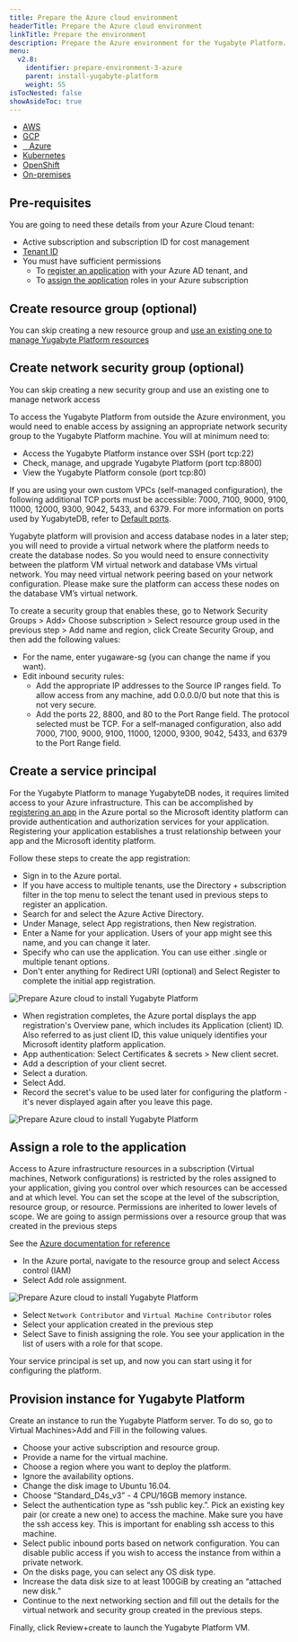 ```yaml
---
title: Prepare the Azure cloud environment
headerTitle: Prepare the Azure cloud environment
linkTitle: Prepare the environment
description: Prepare the Azure environment for the Yugabyte Platform.
menu:
  v2.8:
    identifier: prepare-environment-3-azure
    parent: install-yugabyte-platform
    weight: 55
isTocNested: false
showAsideToc: true
---
```


<ul class="nav nav-tabs-alt nav-tabs-yb">

  <li>
    <a href="/latest/yugabyte-platform/install-yugabyte-platform/prepare-environment/aws" class="nav-link">
      <i class="fab fa-aws" aria-hidden="true"></i>
      AWS
    </a>
  </li>

  <li>
    <a href="/latest/yugabyte-platform/install-yugabyte-platform/prepare-environment/gcp" class="nav-link">
       <i class="fab fa-google" aria-hidden="true"></i>
      GCP
    </a>
  </li>

  <li>
    <a href="/latest/yugabyte-platform/install-yugabyte-platform/prepare-environment/azure" class="nav-link active">
      <i class="icon-azure" aria-hidden="true"></i>
      &nbsp;&nbsp; Azure
    </a>
  </li>

  <li>
    <a href="/latest/yugabyte-platform/install-yugabyte-platform/prepare-environment/kubernetes" class="nav-link">
      <i class="fas fa-cubes" aria-hidden="true"></i>
      Kubernetes
    </a>
  </li>

<li>
    <a href="/latest/yugabyte-platform/install-yugabyte-platform/prepare-environment/openshift" class="nav-link">
      <i class="fas fa-cubes" aria-hidden="true"></i>
      OpenShift
    </a>
 </li>

  <li>
    <a href="/latest/yugabyte-platform/install-yugabyte-platform/prepare-environment/on-premises" class="nav-link">
      <i class="fas fa-building" aria-hidden="true"></i>
      On-premises
    </a>
  </li>

</ul>

## Pre-requisites

You are going to need these details from your Azure Cloud tenant:

* Active subscription and subscription ID for cost management
* [Tenant ID](https://docs.microsoft.com/en-us/azure/active-directory/develop/howto-create-service-principal-portal#get-tenant-and-app-id-values-for-signing-in)
* You must have sufficient permissions 
  * To [register an application](https://docs.microsoft.com/en-us/azure/active-directory/develop/howto-create-service-principal-portal#permissions-required-for-registering-an-app) with your Azure AD tenant, and 
  * To [assign the application](https://docs.microsoft.com/en-us/azure/active-directory/develop/howto-create-service-principal-portal#check-azure-subscription-permissions) roles in your Azure subscription

## Create resource group (optional) 

You can skip creating a new resource group and [use an existing one to manage Yugabyte Platform resources](
https://docs.microsoft.com/en-us/azure/azure-resource-manager/management/manage-resource-groups-portal#create-resource-groups)

## Create network security group (optional)

You can skip creating a new security group and use an existing one to manage network access

To access the Yugabyte Platform from outside the Azure environment, you would need to enable access by assigning an appropriate network security group to the Yugabyte Platform machine. You will at minimum need to:

* Access the Yugabyte Platform instance over SSH (port tcp:22)
* Check, manage, and upgrade Yugabyte Platform (port tcp:8800)
* View the Yugabyte Platform console (port tcp:80)

If you are using your own custom VPCs (self-managed configuration), the following additional TCP ports must be accessible: 7000, 7100, 9000, 9100, 11000, 12000, 9300, 9042, 5433, and 6379. For more information on ports used by YugabyteDB, refer to [Default ports](../../../../reference/configuration/default-ports).

Yugabyte platform will provision and access database nodes in a later step; you will need to provide a virtual network where the platform needs to create the database nodes. So you would need to ensure connectivity between the platform VM  virtual network and database VMs virtual network. You may need virtual network peering based on your network configuration. Please make sure the platform can access these nodes on the database VM’s virtual network.

To create a security group that enables these, go to Network Security Groups > Add> Choose subscription > Select resource group used in the previous step > Add name and region, click Create Security Group, and then add the following values:

* For the name, enter yugaware-sg (you can change the name if you want).
* Edit inbound security rules:
  * Add the appropriate IP addresses to the Source IP ranges field. To allow access from any machine, add 0.0.0.0/0 but note that this is not very secure.
  * Add the ports 22, 8800, and 80 to the Port Range field. The protocol selected must be TCP. For a self-managed configuration, also add 7000, 7100, 9000, 9100, 11000, 12000, 9300, 9042, 5433, and 6379 to the Port Range field.

## Create a service principal   

For the Yugabyte Platform to manage YugabyteDB nodes, it requires limited access to your Azure infrastructure. This can be accomplished by [registering an app](https://docs.microsoft.com/en-us/azure/active-directory/develop/quickstart-register-app) in the Azure portal so the Microsoft identity platform can provide authentication and authorization services for your application. Registering your application establishes a trust relationship between your app and the Microsoft identity platform.

Follow these steps to create the app registration:

* Sign in to the Azure portal.
* If you have access to multiple tenants, use the Directory + subscription filter in the top menu to select the tenant used in previous steps to register an application.
* Search for and select the Azure Active Directory.
* Under Manage, select App registrations, then New registration.
* Enter a Name for your application. Users of your app might see this name, and you can change it later.
* Specify who can use the application. You can use either .single or multiple tenant options.
* Don't enter anything for Redirect URI (optional) and Select Register to complete the initial app registration.

![Prepare Azure cloud to install Yugabyte Platform](/images/yb-platform/install/azure/platform-azure-prepare-cloud-env-1.png)

* When registration completes, the Azure portal displays the app registration's Overview pane, which includes its Application (client) ID. Also referred to as just client ID, this value uniquely identifies your Microsoft identity platform application.
* App authentication: Select Certificates & secrets > New client secret.
* Add a description of your client secret.
* Select a duration.
* Select Add.
* Record the secret's value to be used later for configuring the platform - it's never displayed again after you leave this page.

![Prepare Azure cloud to install Yugabyte Platform](/images/yb-platform/install/azure/platform-azure-prepare-cloud-env-2.png)

## Assign a role to the application

Access to Azure infrastructure resources in a subscription  (Virtual machines, Network configurations) is restricted by the roles assigned to your application, giving you control over which resources can be accessed and at which level. You can set the scope at the level of the subscription, resource group, or resource. Permissions are inherited to lower levels of scope. We are going to assign permissions over a resource group that was created in the previous steps

See the [Azure documentation for reference](https://docs.microsoft.com/en-us/azure/active-directory/develop/howto-create-service-principal-portal#assign-a-role-to-the-application)

* In the Azure portal, navigate to the resource group and select Access control (IAM)
* Select Add role assignment.

![Prepare Azure cloud to install Yugabyte Platform](/images/yb-platform/install/azure/platform-azure-prepare-cloud-env-3.png)

* Select  `Network Contributor` and `Virtual Machine Contributor` roles
* Select your application created in the previous step
* Select Save to finish assigning the role. You see your application in the list of users with a role for that scope.

Your service principal is set up, and now you can start using it for configuring the platform.

## Provision instance for Yugabyte Platform

Create an instance to run the Yugabyte Platform server. To do so, go to Virtual Machines>Add and Fill in the following values.

* Choose your active subscription and resource group.
* Provide a name for the virtual machine.
* Choose a region where you want to deploy the platform.
* Ignore the availability options.
* Change the disk image to Ubuntu 16.04.
* Choose “Standard_D4s_v3” - 4 CPU/16GB memory instance.
* Select the authentication type as “ssh public key.”. Pick an existing key pair (or create a new one) to access the machine. Make sure you have the ssh access key. This is important for enabling ssh access to this machine.
* Select public inbound ports based on network configuration. You can disable public access if you wish to access the instance from within a private network.
* On the disks page, you can select any OS disk type.
* Increase the data disk size to at least 100GiB by creating an “attached new disk.” 
* Continue to the next networking section and fill out the details for the virtual network and security group created in the previous steps.

Finally, click Review+create to launch the Yugabyte Platform VM.
